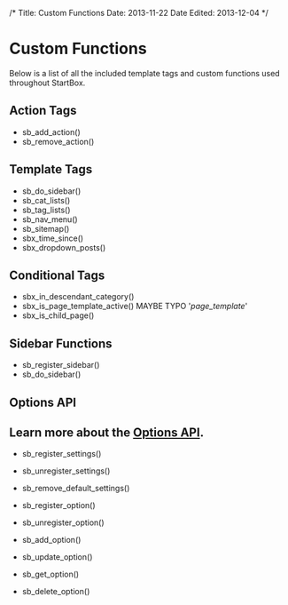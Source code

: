 /*
Title: Custom Functions
Date: 2013-11-22
Date Edited: 2013-12-04
 */

# Custom Functions

Below is a list of all the included template tags and custom functions used throughout StartBox.

## Action Tags

* sb_add_action()
* sb_remove_action()

## Template Tags

* sb_do_sidebar()
* sb_cat_lists()
* sb_tag_lists()
* sb_nav_menu()
* sb_sitemap()
* sbx_time_since()
* sbx_dropdown_posts()

## Conditional Tags

* sbx_in_descendant_category()
* sbx_is_page_template_active() MAYBE TYPO '_page_template_'
* sbx_is_child_page()

## Sidebar Functions

* sb_register_sidebar()
* sb_do_sidebar()

## Options API

## Learn more about the [Options API]().

* sb_register_settings()
* sb_unregister_settings()
* sb_remove_default_settings()
* sb_register_option()
* sb_unregister_option()

* sb_add_option()
* sb_update_option()
* sb_get_option()
* sb_delete_option()
